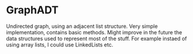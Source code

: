 # GraphADT
Undirected graph, using an adjacent list structure.
Very simple implementation, contains basic methods.
Might improve in the future the data structures used to represent most of the stuff.
For example instaed of using array lists, I could use LinkedLists etc.
